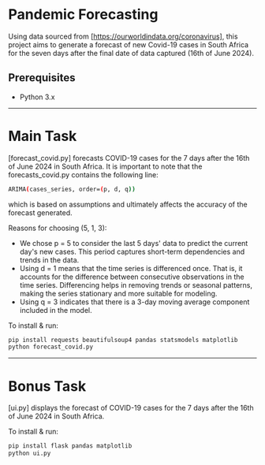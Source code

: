 # Pandemic Forecasting

Using data sourced from [https://ourworldindata.org/coronavirus],
this project aims to generate a forecast of new Covid-19 cases in South Africa
for the seven days after the final date of data captured (16th of June 2024).

## Prerequisites
- Python 3.x

________________________________________________________________________________________________________

# Main Task

[forecast_covid.py] forecasts COVID-19 cases for the 7 days after the 16th of June 2024 in South Africa.
It is important to note that the forecasts_covid.py contains the following line: 
```bash
ARIMA(cases_series, order=(p, d, q))
```

which is based on assumptions and ultimately affects the accuracy of the forecast generated. 

Reasons for choosing (5, 1, 3):
- We chose p = 5 to consider the last 5 days' data to predict the current day's new cases.
This period captures short-term dependencies and trends in the data.
- Using d = 1 means that the time series is differenced once.
That is, it accounts for the difference between consecutive observations in the time series.
Differencing helps in removing trends or seasonal patterns, making the series stationary and more suitable for modeling.
- Using q = 3 indicates that there is a 3-day moving average component included in the model.

To install & run:
```bash
pip install requests beautifulsoup4 pandas statsmodels matplotlib
python forecast_covid.py
```

________________________________________________________________________________________________________

# Bonus Task

[ui.py] displays the forecast of COVID-19 cases for the 7 days after the 16th of June 2024 in South Africa.

To install & run:
```bash
pip install flask pandas matplotlib
python ui.py
```
